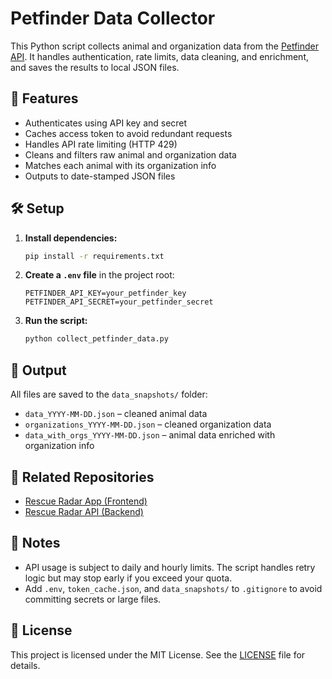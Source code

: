 # Petfinder Data Collector

This Python script collects animal and organization data from the [Petfinder API](https://www.petfinder.com/developers/). It handles authentication, rate limits, data cleaning, and enrichment, and saves the results to local JSON files.

## 🚀 Features

- Authenticates using API key and secret  
- Caches access token to avoid redundant requests  
- Handles API rate limiting (HTTP 429)  
- Cleans and filters raw animal and organization data  
- Matches each animal with its organization info  
- Outputs to date-stamped JSON files

## 🛠 Setup

1. **Install dependencies:**

   ```bash
   pip install -r requirements.txt
   ```

2. **Create a `.env` file** in the project root:

   ```env
   PETFINDER_API_KEY=your_petfinder_key
   PETFINDER_API_SECRET=your_petfinder_secret
   ```

3. **Run the script:**

   ```bash
   python collect_petfinder_data.py
   ```

## 📁 Output

All files are saved to the `data_snapshots/` folder:

- `data_YYYY-MM-DD.json` – cleaned animal data  
- `organizations_YYYY-MM-DD.json` – cleaned organization data  
- `data_with_orgs_YYYY-MM-DD.json` – animal data enriched with organization info

## 💬 Related Repositories

- [Rescue Radar App (Frontend)](https://github.com/pyohner/rescue-radar-app)
- [Rescue Radar API (Backend)](https://github.com/pyohner/rescue-radar-api)

## 🧾 Notes

- API usage is subject to daily and hourly limits. The script handles retry logic but may stop early if you exceed your quota.  
- Add `.env`, `token_cache.json`, and `data_snapshots/` to `.gitignore` to avoid committing secrets or large files.

## 📄 License

This project is licensed under the MIT License. See the [LICENSE](LICENSE) file for details.
